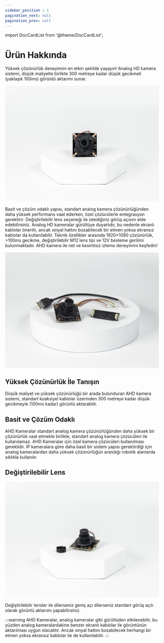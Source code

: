 ```yaml
---
sidebar_position : 1
pagination_next: null
pagination_prev: null
---
```


import DocCardList from '@theme/DocCardList';

# Ürün Hakkında

Yüksek çözünürlük deneyimini en etkin şekilde yaşayın! Analog HD kamera sistemi, düşük maliyetle birlikte 300 metreye kadar düşük gecikmeli (yaklaşık 100ms) görüntü aktarımı sunar.

![Analog HD 1080P Kamera](./image/IMG_5781.jpg)

Basit ve çözüm odaklı yapısı, standart analog kamera çözünürlüğünden daha yüksek performans vaat ederken, özel çözücülerle entegrasyon gerektirir. Değiştirilebilir lens seçeneği ile istediğiniz görüş açısını elde edebilirsiniz. Analog HD kameralar gürültüye duyarlıdır, bu nedenle ekranlı kablolar önerilir, ancak sinyal hattını bozabilecek bir etmen yoksa ekransız kablolar da kullanılabilir. Teknik özellikler arasında 1920×1080 çözünürlük, >100ms gecikme, değiştirilebilir M12 lens tipi ve 12V besleme gerilimi bulunmaktadır. AHD kamera ile net ve kesintisiz izleme deneyimini keşfedin!

![Analog HD 1080P Kamera](./image/IMG_5795-scaled.jpg)

## Yüksek Çözünürlük İle Tanışın

Düşük maliyet ve yüksek çözünürlüğü bir arada bulunduran AHD kamera sistemi, standart koaksiyel kablolar üzerinden 300 metreye kadar düşük gecikmeyle (100ms kadar) görüntü aktarabilir.

## Basit ve Çözüm Odaklı

AHD Kameralar standart analog kamera çözünürlüğünden daha yüksek bir çözünürlük vaat etmekle birlikte, standart analog kamera çözücüleri ile kullanılamaz. AHD Kameralar için özel kamera çözücüleri kullanılması gereklidir. IP kameralara göre daha basit bir sistem yapısı gerektirdiği için analog kameralardan daha yüksek çözünürlüğün arandığı robotik alanlarda sıklıkla kullanılır.

## Değiştirilebilir Lens

![Analog HD 1080P Kamera](./image/IMG_5783-scaled.jpg)

Değiştirilebilir lensler ile dilerseniz geniş açı dilerseniz standart görüş açılı olarak görüntü aktarımı yapabilirsiniz.

:::warning
AHD Kameralar, analog kameralar gibi gürültüden etkilenebilir, bu yüzden analog kameralardakine benzer ekranlı kablolar ile görüntünün aktarılması uygun olacaktır. Ancak sinyal hattını bozabilecek herhangi bir etmen yoksa ekransız kablolar ile de kullanılabilir.
:::



<DocCardList />

